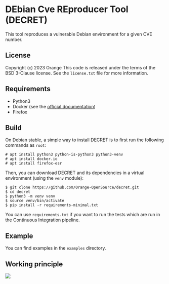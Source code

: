 # DEbian Cve REproducer Tool (DECRET)

This tool reproduces a vulnerable Debian environment for a given CVE number.  


## License 

Copyright (c) 2023 Orange
This code is released under the terms of the BSD 3-Clause license. See the `license.txt` file for more information.


## Requirements

- Python3
- Docker (see the [official documentation](https://docs.docker.com/engine/install/))
- Firefox


## Build

On Debian stable, a simple way to install DECRET is to first run the
following commands as `root`:

```shell
# apt install python3 python-is-python3 python3-venv
# apt install docker.io
# apt install firefox-esr
```

Then, you can download DECRET and its dependencies in a virtual
environment (using the `venv` module):

```shell
$ git clone https://github.com/Orange-OpenSource/decret.git
$ cd decret
$ python3 -m venv venv
$ source venv/bin/activate
$ pip install -r requirements-minimal.txt
```

You can use `requirements.txt` if you want to run the tests which are
run in the Continuous Integration pipeline.


## Example

You can find examples in the `examples` directory.


## Working principle

![](./img/reproduction_implementation.png)
